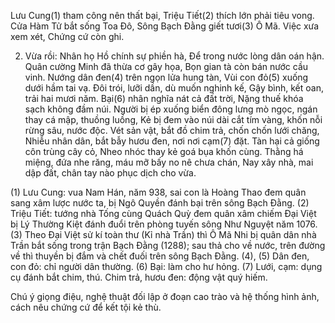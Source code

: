 Lưu Cung(1) tham công nên thất bại,
Triệu Tiết(2) thích lớn phải tiêu vong.
Cửa Hàm Tử bắt sống Toa Đô,
Sông Bạch Đằng giết tươi(3) Ô Mã.
Việc xưa xem xét,
Chứng cứ còn ghi.

2. Vừa rồi:
Nhân họ Hồ chính sự phiền hà,
Để trong nước lòng dân oán hận.
Quân cường Minh đã thừa cơ gây họa,
Bọn gian tà còn bán nước cầu vinh.
Nướng dân đen(4) trên ngọn lửa hung tàn,
Vùi con đỏ(5) xuống dưới hầm tai vạ.
Đôi trói, lưỡi dần, dù muốn nghinh kế,
Gậy bình, kết oan, trải hai mươi năm.
Bại(6) nhân nghĩa nát cả đất trời,
Nặng thuế khóa sạch không đầm núi.
Người bị ép xuống biển đông lưng mò ngọc, ngán thay cá mập, thuồng luồng,
Kẻ bị đem vào núi dài cắt tím vàng, khốn nỗi rừng sâu, nước độc.
Vét sản vật, bắt đồ chim trả, chốn chốn lưới chăng,
Nhiễu nhân dân, bắt bẫy hươu đen, nơi nơi cạm(7) đặt.
Tàn hại cả giống côn trùng cây cỏ,
Nheo nhóc thay kẻ goá bụa khốn cùng.
Thằng há miệng, đứa nhe răng, máu mỡ bấy no nê chưa chán,
Nay xây nhà, mai dập đất, chân tay nào phục dịch cho vừa.

(1) Lưu Cung: vua Nam Hán, năm 938, sai con là Hoàng Thao đem quân sang xâm lược nước ta, bị Ngô Quyền đánh bại trên sông Bạch Đằng.
(2) Triệu Tiết: tướng nhà Tống cùng Quách Quỳ đem quân xâm chiếm Đại Việt bị Lý Thường Kiệt đánh đuổi trên phòng tuyến sông Như Nguyệt năm 1076.
(3) Theo Đại Việt sử kí toàn thư (Kỉ nhà Trần) thì Ô Mã Nhi bị quân dân nhà Trần bắt sống trong trận Bạch Đằng (1288); sau thả cho về nước, trên đường về thì thuyền bị đắm và chết đuối trên sông Bạch Đằng.
(4), (5) Dân đen, con đỏ: chỉ người dân thường.
(6) Bại: làm cho hư hỏng.
(7) Lưới, cạm: dụng cụ đánh bắt chim, thú. Chim trả, hươu đen: động vật quý hiếm.

Chú ý giọng điệu, nghệ thuật đối lập ở đoạn cao trào và hệ thống hình ảnh, cách nêu chứng cứ để kết tội kẻ thù.